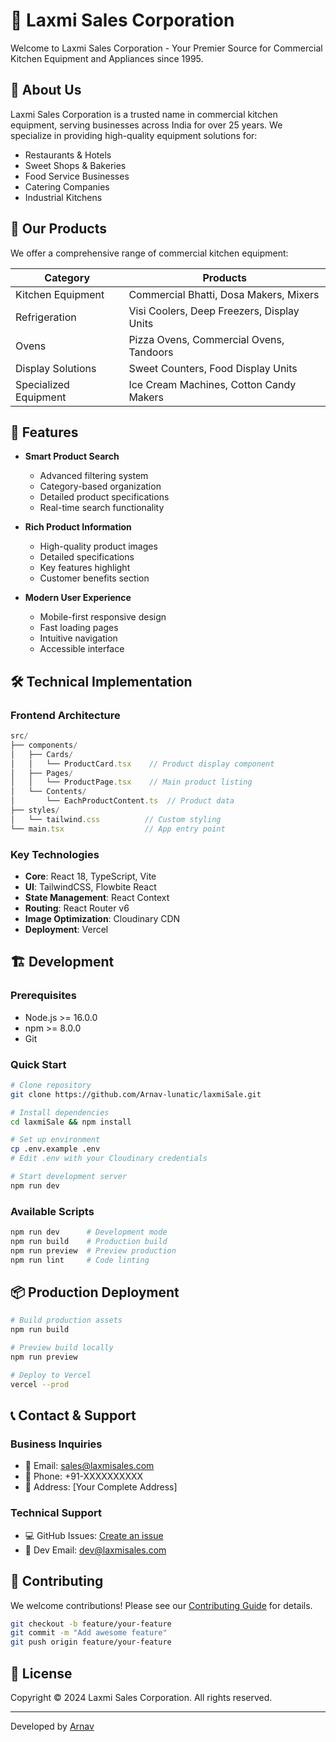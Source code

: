 # 🏢 Laxmi Sales Corporation

Welcome to Laxmi Sales Corporation - Your Premier Source for Commercial Kitchen Equipment and Appliances since 1995.

## 🌟 About Us

Laxmi Sales Corporation is a trusted name in commercial kitchen equipment, serving businesses across India for over 25 years. We specialize in providing high-quality equipment solutions for:
- Restaurants & Hotels
- Sweet Shops & Bakeries
- Food Service Businesses
- Catering Companies
- Industrial Kitchens

## 🎯 Our Products

We offer a comprehensive range of commercial kitchen equipment:

| Category | Products |
|----------|----------|
| Kitchen Equipment | Commercial Bhatti, Dosa Makers, Mixers |
| Refrigeration | Visi Coolers, Deep Freezers, Display Units |
| Ovens | Pizza Ovens, Commercial Ovens, Tandoors |
| Display Solutions | Sweet Counters, Food Display Units |
| Specialized Equipment | Ice Cream Machines, Cotton Candy Makers |

## 🚀 Features

- **Smart Product Search**
  - Advanced filtering system
  - Category-based organization
  - Detailed product specifications
  - Real-time search functionality

- **Rich Product Information**
  - High-quality product images
  - Detailed specifications
  - Key features highlight
  - Customer benefits section

- **Modern User Experience**
  - Mobile-first responsive design
  - Fast loading pages
  - Intuitive navigation
  - Accessible interface

## 🛠️ Technical Implementation

### Frontend Architecture
```typescript
src/
├── components/
│   ├── Cards/
│   │   └── ProductCard.tsx    // Product display component
│   ├── Pages/
│   │   └── ProductPage.tsx    // Main product listing
│   └── Contents/
│       └── EachProductContent.ts  // Product data
├── styles/
│   └── tailwind.css          // Custom styling
└── main.tsx                  // App entry point
```

### Key Technologies
- **Core**: React 18, TypeScript, Vite
- **UI**: TailwindCSS, Flowbite React
- **State Management**: React Context
- **Routing**: React Router v6
- **Image Optimization**: Cloudinary CDN
- **Deployment**: Vercel

## 🏗️ Development

### Prerequisites
- Node.js >= 16.0.0
- npm >= 8.0.0
- Git

### Quick Start
```bash
# Clone repository
git clone https://github.com/Arnav-lunatic/laxmiSale.git

# Install dependencies
cd laxmiSale && npm install

# Set up environment
cp .env.example .env
# Edit .env with your Cloudinary credentials

# Start development server
npm run dev
```

### Available Scripts
```bash
npm run dev      # Development mode
npm run build    # Production build
npm run preview  # Preview production
npm run lint     # Code linting
```

## 📦 Production Deployment

```bash
# Build production assets
npm run build

# Preview build locally
npm run preview

# Deploy to Vercel
vercel --prod
```

## 📞 Contact & Support

### Business Inquiries
- 📧 Email: sales@laxmisales.com
- 📱 Phone: +91-XXXXXXXXXX
- 🏢 Address: [Your Complete Address]

### Technical Support
- 💻 GitHub Issues: [Create an issue](https://github.com/Arnav-lunatic/laxmiSale/issues)
- 📧 Dev Email: dev@laxmisales.com

## 🤝 Contributing

We welcome contributions! Please see our [Contributing Guide](CONTRIBUTING.md) for details.

```bash
git checkout -b feature/your-feature
git commit -m "Add awesome feature"
git push origin feature/your-feature
```

## 📝 License

Copyright © 2024 Laxmi Sales Corporation. All rights reserved.

---
Developed by [Arnav](https://github.com/Arnav-lunatic)
